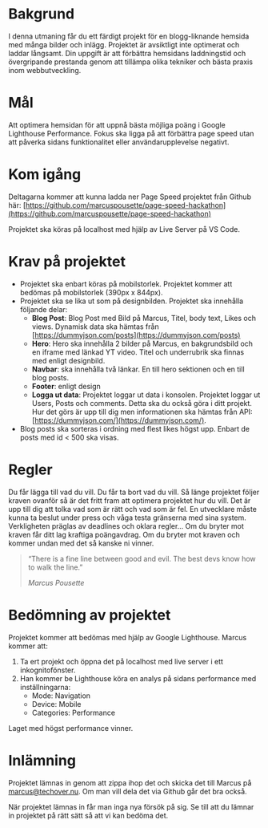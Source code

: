 # Bakgrund

I denna utmaning får du ett färdigt projekt för en blogg-liknande hemsida med många bilder och inlägg. Projektet är avsiktligt inte optimerat och laddar långsamt. Din uppgift är att förbättra hemsidans laddningstid och övergripande prestanda genom att tillämpa olika tekniker och bästa praxis inom webbutveckling.

# Mål

Att optimera hemsidan för att uppnå bästa möjliga poäng i Google Lighthouse Performance. Fokus ska ligga på att förbättra page speed utan att påverka sidans funktionalitet eller användarupplevelse negativt.

# Kom igång

Deltagarna kommer att kunna ladda ner Page Speed projektet från Github här: [https://github.com/marcuspousette/page-speed-hackathon](https://github.com/marcuspousette/page-speed-hackathon)

Projektet ska köras på localhost med hjälp av Live Server på VS Code.

# Krav på projektet

- Projektet ska enbart köras på mobilstorlek. Projektet kommer att bedömas på mobilstorlek (390px x 844px).
- Projektet ska se lika ut som på designbilden. Projektet ska innehålla följande delar:
  - **Blog Post**: Blog Post med Bild på Marcus, Titel, body text, Likes och views. Dynamisk data ska hämtas från [https://dummyjson.com/posts](https://dummyjson.com/posts)
  - **Hero**: Hero ska innehålla 2 bilder på Marcus, en bakgrundsbild och en iframe med länkad YT video. Titel och underrubrik ska finnas med enligt designbild.
  - **Navbar**: ska innehålla två länkar. En till hero sektionen och en till blog posts.
  - **Footer**: enligt design
  - **Logga ut data**: Projektet loggar ut data i konsolen. Projektet loggar ut Users, Posts och comments. Detta ska du också göra i ditt projekt. Hur det görs är upp till dig men informationen ska hämtas från API: [https://dummyjson.com/](https://dummyjson.com/).
- Blog posts ska sorteras i ordning med flest likes högst upp. Enbart de posts med id < 500 ska visas.

# Regler

Du får lägga till vad du vill. Du får ta bort vad du vill. Så länge projektet följer kraven ovanför så är det fritt fram att optimera projektet hur du vill. Det är upp till dig att tolka vad som är rätt och vad som är fel. En utvecklare måste kunna ta beslut under press och våga testa gränserna med sina system. Verkligheten präglas av deadlines och oklara regler… Om du bryter mot kraven får ditt lag kraftiga poängavdrag. Om du bryter mot kraven och kommer undan med det så kanske ni vinner.

> “There is a fine line between good and evil. The best devs know how to walk the line.”
>
> _Marcus Pousette_

# Bedömning av projektet

Projektet kommer att bedömas med hjälp av Google Lighthouse. Marcus kommer att:

1. Ta ert projekt och öppna det på localhost med live server i ett inkognitofönster.
2. Han kommer be Lighthouse köra en analys på sidans performance med inställningarna:
   - Mode: Navigation
   - Device: Mobile
   - Categories: Performance

Laget med högst performance vinner.

# Inlämning

Projektet lämnas in genom att zippa ihop det och skicka det till Marcus på marcus@techover.nu. Om man vill dela det via Github går det bra också.

När projektet lämnas in får man inga nya försök på sig. Se till att du lämnar in projektet på rätt sätt så att vi kan bedöma det.
